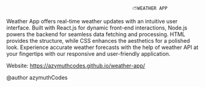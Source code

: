                                                   ⛅WEATHER APP
                                       
Weather App offers real-time weather updates with an intuitive user interface. Built with React.js for dynamic front-end interactions, Node.js powers the backend for seamless data fetching and processing. HTML provides the structure, while CSS enhances the aesthetics for a polished look. Experience accurate weather forecasts with the help of weather API at your fingertips with our responsive and user-friendly application.

Website: https://azymuthcodes.github.io/weather-app/


@author azymuthCodes

                                                        
